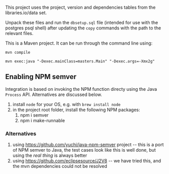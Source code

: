 This project uses the project, version and dependencies tables from the libraries.io/data set.

Unpack these files and run the `dbsetup.sql` file (intended for use with the postgres psql shell) after updating the `copy` commands with the path to the relevant files.

This is a Maven project. It can be run through the command line using:

`mvn compile`

`mvn exec:java "-Dexec.mainClass=masters.Main" "-Dexec.args=-Xmx2g"`


## Enabling NPM semver

Integration is based on invoking the NPM function directy using the Java `Process` API. Alternatives are discussed below.

1. install `node` for your OS, e.g. with `brew install node`
2. in the project root folder, install the following NPM packages: 
   1. npm i semver
   2. npm i make-runnable
   
   
### Alternatives

1. using https://github.com/yuchi/java-npm-semver project -- this is a port of NPM semver to Java, the test cases look like this is well done, but using the *real thing* is always better
2. using https://github.com/eclipsesource/J2V8 -- we have tried this, and the mvn dependencies could not be resolved